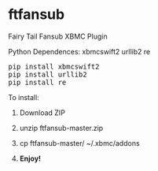 ftfansub
========

Fairy Tail Fansub XBMC Plugin

Python Dependences: xbmcswift2 urllib2 re

<pre>
pip install xbmcswift2 
pip install urllib2
pip install re
</pre>

To install:

1. Download ZIP

2. unzip ftfansub-master.zip

3. cp ftfansub-master/ ~/.xbmc/addons

4. **Enjoy!**
